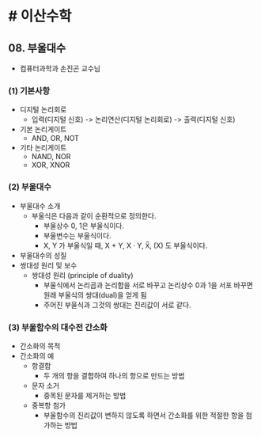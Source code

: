 # # 이산수학

## 08. 부울대수

- 컴퓨터과학과 손진곤 교수님

### (1) 기본사항

- 디지털 논리회로
    - 입력(디지털 신호) -> 논리연산(디지털 논리회로) -> 출력(디지털 신호)
- 기본 논리게이트
    - AND, OR, NOT
- 기타 논리게이트
    - NAND, NOR
    - XOR, XNOR

### (2) 부울대수

- 부울대수 소개
    - 부울식은 다음과 같이 순환적으로 정의한다.
        - 부울상수 0, 1은 부울식이다.
        - 부울변수는 부울식이다.
        - X, Y 가 부울식일 때, X + Y, X · Y, X̅, (X) 도 부울식이다.
- 부울대수의 성질
- 쌍대성 원리 및 보수
    - 쌍대성 원리 (principle of duality)
        - 부울식에서 논리곱과 논리합을 서로 바꾸고 논리상수 0과 1을 서포 바꾸면 원래 부울식의 쌍대(dual)을 얻게 됨
        - 주어진 부울식과 그것의 쌍대는 진리값이 서로 같다.

### (3) 부울함수의 대수전 간소화

- 간소화의 목적
- 간소화의 예
    - 항결합
        - 두 개의 항을 결합하여 하나의 항으로 만드는 방법
    - 문자 소거
        - 중목된 문자를 제거하는 방법
    - 중복항 첨가
        - 부울함수의 진리값이 변하지 않도록 하면서 간소화를 위한 적절한 항을 첨가하는 방법
